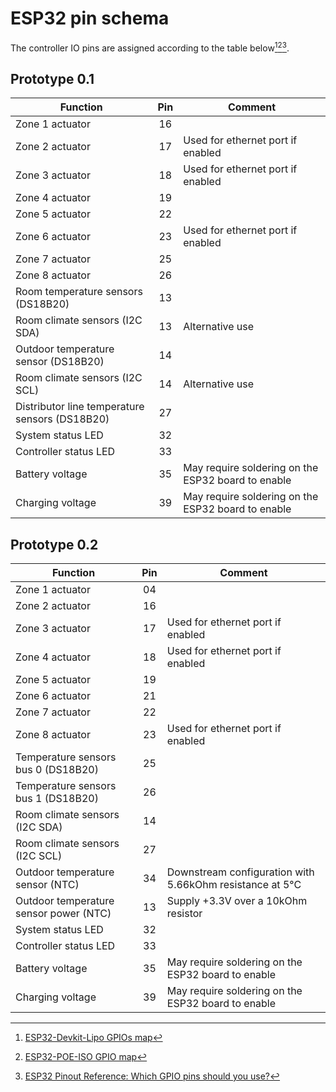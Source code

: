 # ESP32 pin schema

The controller IO pins are assigned according to the table below[^1][^2][^3].

## Prototype 0.1

|Function|Pin|Comment|
|------------------------------|:--:|--------|
|Zone 1 actuator|16|
|Zone 2 actuator|17|Used for ethernet port if enabled
|Zone 3 actuator|18|Used for ethernet port if enabled
|Zone 4 actuator|19|
|Zone 5 actuator|22|
|Zone 6 actuator|23|Used for ethernet port if enabled
|Zone 7 actuator|25|
|Zone 8 actuator|26|
|Room temperature sensors (DS18B20)|13|
|Room climate sensors (I2C SDA)|13|Alternative use
|Outdoor temperature sensor (DS18B20)|14|
|Room climate sensors (I2C SCL)|14|Alternative use
|Distributor line temperature sensors (DS18B20)|27|
|System status LED|32|
|Controller status LED|33|  
|Battery voltage|35|May require soldering on the ESP32 board to enable|
|Charging voltage|39|May require soldering on the ESP32 board to enable|

## Prototype 0.2

|Function|Pin|Comment|
|------------------------------|:--:|--------|
|Zone 1 actuator|04|
|Zone 2 actuator|16|
|Zone 3 actuator|17|Used for ethernet port if enabled
|Zone 4 actuator|18|Used for ethernet port if enabled
|Zone 5 actuator|19|
|Zone 6 actuator|21|
|Zone 7 actuator|22|
|Zone 8 actuator|23|Used for ethernet port if enabled
|Temperature sensors bus 0 (DS18B20)|25|
|Temperature sensors bus 1 (DS18B20)|26|
|Room climate sensors (I2C SDA)|14|
|Room climate sensors (I2C SCL)|27|
|Outdoor temperature sensor (NTC)|34|Downstream configuration with 5.66kOhm resistance at 5°C
|Outdoor temperature sensor power (NTC)|13|Supply +3.3V over a 10kOhm resistor
|System status LED|32|
|Controller status LED|33|  
|Battery voltage|35|May require soldering on the ESP32 board to enable|
|Charging voltage|39|May require soldering on the ESP32 board to enable|

[^1]: [ESP32-Devkit-Lipo GPIOs map](https://www.olimex.com/Products/IoT/ESP32/ESP32-DevKit-LiPo/resources/ESP32-DevKit-Lipo-GPIOs.png)
[^2]: [ESP32-POE-ISO GPIO map](https://www.olimex.com/Products/IoT/ESP32/ESP32-POE-ISO/resources/ESP32-POE-ISO-GPIO.png)
[^3]: [ESP32 Pinout Reference: Which GPIO pins should you use?](https://randomnerdtutorials.com/esp32-pinout-reference-gpios/)
